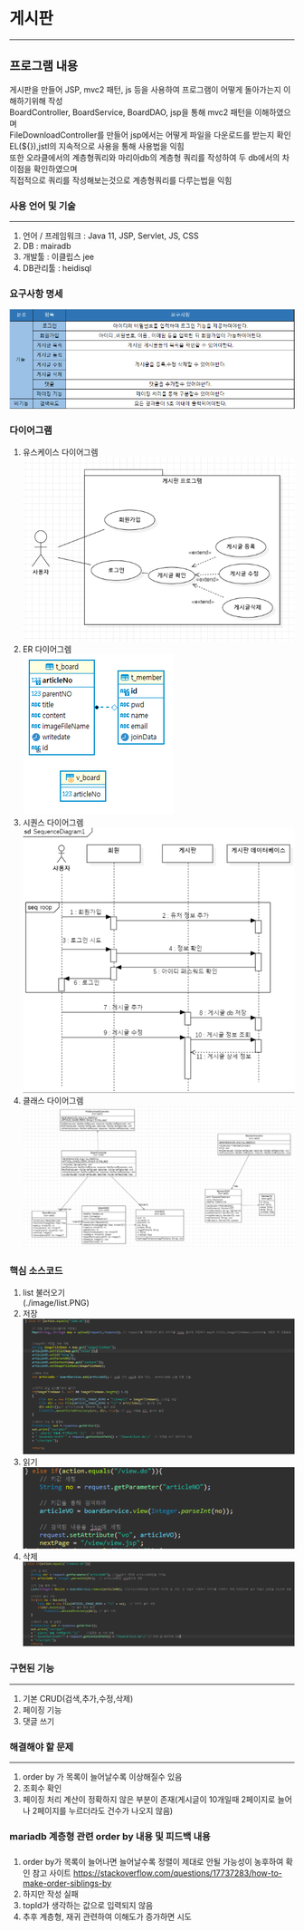 # 게시판 
***
## 프로그램 내용
게시판을 만들어 JSP, mvc2 패턴, js 등을 사용하여 프로그램이 어떻게 돌아가는지 이해하기위해 작성 <br/>
BoardController, BoardService, BoardDAO, jsp을 통해 mvc2 패턴을 이해하였으며 <br/>
FileDownloadController를 만들어 jsp에서는 어떻게 파일을 다운로드를 받는지 확인 <br/>
EL(${}),jstl의 지속적으로 사용을 통해 사용법을 익힘 <br/>
또한 오라클에서의 계층형쿼리와 마리아db의 계층형 쿼리를 작성하여 두 db에서의 차이점을 확인하였으며 <br/>
직접적으로 쿼리를 작성해보는것으로 계층형쿼리를 다루는법을 익힘 <br/>

### 사용 언어 및 기술
***
1. 언어 / 프레임워크 : Java 11, JSP, Servlet, JS, CSS
2. DB : mairadb
3. 개발툴 : 이클립스 jee
4. DB관리툴 : heidisql

### 요구사항 명세<br/>
![CreatePlan](./image/Require.png)

### 다이어그램<br/>
1. 유스케이스 다이어그렘<br/>
![CreatePlan](./image/usecase.png)
2. ER 다이어그렘<br/>
![CreatePlan](./image/erd.PNG)
3. 시퀀스 다이어그렘<br/>
![CreatePlan](./image/seq.png)
4. 클래스 다이어그렘<br/>
![CreatePlan](./image/class.PNG)

### 핵심 소스코드
1. list 불러오기<br/>
(./image/list.PNG)
2. 저장<br/>
![CreatePlan](./image/save.PNG)
3. 읽기 <br/>
![CreatePlan](./image/read.PNG)
4. 삭제 <br/>
![CreatePlan](./image/delete.PNG)

### 구현된 기능
*** 
1. 기본 CRUD(검색,추가,수정,삭제)
2. 페이징 기능
3. 댓글 쓰기

### 해결해야 할 문제
***
1. order by 가 목록이 늘어날수록 이상해질수 있음
2. 조회수 확인
3. 페이징 처리 계산이 정확하지 않은 부분이 존재(게시글이 10개일때 2페이지로 늘어나 2페이지를 누르더라도 건수가 나오지 않음)

### mariadb 계층형 관련 order by 내용 및 피드백 내용
###
1. order by가 목록이 늘어나면 늘어날수록 정렬이 제대로 안될 가능성이 농후하여 확인
참고 사이트
https://stackoverflow.com/questions/17737283/how-to-make-order-siblings-by
2. 하지만 작성 실패
3. topId가 생각하는 값으로 입력되지 않음
4. 추후 계층형, 재귀 관련하여 이해도가 증가하면 시도
